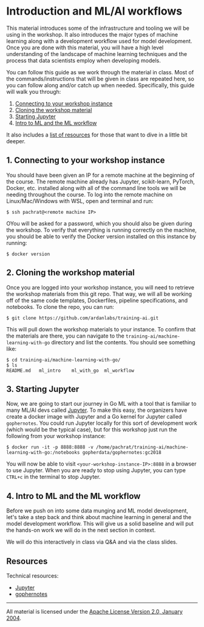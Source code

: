 # Introduction and ML/AI workflows

This material introduces some of the infrastructure and tooling we will be using in the workshop. It also introduces the major types of machine learning along with a development workflow used for model development. Once you are done with this material, you will have a high level understanding of the landscape of machine learning techniques and the process that data scientists employ when developing models. 

You can follow this guide as we work through the material in class. Most of the commands/instructions that will be given in class are repeated here, so you can follow along and/or catch up when needed. Specifically, this guide will walk you through:

1. [Connecting to your workshop instance](#1-connecting-to-your-workshop-instance)
2. [Cloning the workshop material](#2-cloning-the-workshop-material)
3. [Starting Jupyter](#3-starting-jupyter)
4. [Intro to ML and the ML workflow](#6-intro-to-ml-and-the-ml-workflow)

It also includes a [list of resources](#resources) for those that want to dive in a little bit deeper.

## 1. Connecting to your workshop instance

You should have been given an IP for a remote machine at the beginning of the course.  The remote machine already has Jupyter, scikit-learn, PyTorch, Docker, etc. installed along with all of the command line tools we will be needing throughout the course.  To log into the remote machine on Linux/Mac/Windows with WSL, open and terminal and run:

```
$ ssh pachrat@<remote machine IP>
```

OYou will be asked for a password, which you should also be given during the workshop.  To verify that everything is running correctly on the machine, you should be able to verify the Docker version installed on this instance by running:

```
$ docker version
```

## 2. Cloning the workshop material

Once you are logged into your workshop instance, you will need to retrieve the workshop materials from this git repo. That way, we will all be working off of the same code templates, Dockerfiles, pipeline specifications, and notebooks. To clone the repo, you can run:

```
$ git clone https://github.com/ardanlabs/training-ai.git
```

This will pull down the workshop materials to your instance. To confirm that the materials are there, you can navigate to the `training-ai/machine-learning-with-go` directory and list the contents. You should see something like:

```
$ cd training-ai/machine-learning-with-go/
$ ls
README.md   ml_intro    ml_with_go  ml_workflow
```

## 3. Starting Jupyter

Now, we are going to start our journey in Go ML with a tool that is familiar to many ML/AI devs called [Jupyter](http://jupyter.org/). To make this easy, the organizers have create a docker image with Jupyter and a Go kernel for Jupyter called `gophernotes`. You could run Jupyter locally for this sort of development work (which would be the typical case), but for this workshop just run the following from your workshop instance:

```
$ docker run -it -p 8888:8888 -v /home/pachrat/training-ai/machine-learning-with-go:/notebooks gopherdata/gophernotes:gc2018
```

You will now be able to visit `<your-workshop-instance-IP>:8888` in a browser to use Jupyter. When you are ready to stop using Jupyter, you can type `CTRL+c` in the terminal to stop Jupyter.

## 4. Intro to ML and the ML workflow

Before we push on into some data munging and ML model development, let's take a step back and think about machine learning in general and the model development workflow. This will give us a solid baseline and will put the hands-on work we will do in the next section in context. 

We will do this interactively in class via Q&A and via the class slides.

## Resources

Technical resources:

- [Jupyter](http://jupyter.org/)
- [gophernotes](https://github.com/gopherdata/gophernotes)

___
All material is licensed under the [Apache License Version 2.0, January 2004](http://www.apache.org/licenses/LICENSE-2.0).
